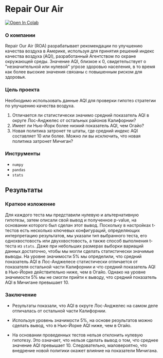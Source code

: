 # **Repair Our Air**
<a target="_blank" href="https://colab.research.google.com/github/VsevolodMus/Google_Advanced_Data_Analytics/blob/main/3_%D0%9E%D1%86%D0%B5%D0%BD%D0%BA%D0%B0%20%D0%B8%20%D0%BF%D1%80%D0%BE%D0%B2%D0%B5%D1%80%D0%BA%D0%B0%20%D0%B3%D0%B8%D0%BF%D0%BE%D1%82%D0%B5%D0%B7%20%D0%BF%D0%BE%20%D0%BA%D0%B0%D1%87%D0%B5%D1%81%D1%82%D0%B2%D1%83%20%D0%B2%D0%BE%D0%B7%D0%B4%D1%83%D1%85%D0%B0/ROA.ipynb">
  <img src="https://colab.research.google.com/assets/colab-badge.svg" alt="Open In Colab"/>
</a>

### О компании

Repair Our Air (ROA) разрабатывает рекомендации по улучшению качества воздуха в Америке, используя для принятия решений индекс качества воздуха (AQI), разработанный Агентством по охране окружающей среды. Значение AQI, близкое к 0, свидетельствует о "незначительной или нулевой" угрозе здоровью населения, в то время как более высокие значения связаны с повышенным риском для здоровья.

### Цель проекта

Необходимо использовать данные AQI для проверки гипотез стратегии по улучшению качества воздуха.

1. Отличается ли статистически значимо средний показатель AQI в округе Лос-Анджелес от остальных районов Калифорнии?
2. Имеет ли Нью-Йорк более низкий показатель AQI, чем Огайо?
3. Новая политика затронет те штаты, где средний индекс AQI составляет 10 или более. Можно ли вы исключить, что новая политика затронет Мичиган?


### Инструменты
- `numpy`
- `pandas`
- `stats`

## Результаты
### Краткое изложение

Для каждого теста мы представили нулевую и альтернативную гипотезы, затем описали свой вывод и полученное p-value, на основании которого был сделан этот вывод. Поскольку в настройках t-тестов есть несколько ключевых конфигураций, определяющих интерпретацию результатов, мы указали тип выбранного теста, его однохвостовость или двуххвостовость, а также способ выполнения t-теста из `stats`.
Даже при небольших размерах выборки вариаций данных достаточно, чтобы мы могли сделать статистически значимые выводы. На уровне значимости 5% мы определили, что средний показатель AQI в Лос-Анджелесе статистически отличается от показателя остальной части Калифорнии и что средний показатель AQI в Нью-Йорке действительно ниже, чем в Огайо. Однако на уровне значимости 5% мы не смогли прийти к выводу, что средний показатель AQI в Мичигане превышает 10.

### Заключение

- Результаты показали, что AQI в округе Лос-Анджелес на самом деле отличалась от остальной части Калифорнии.

- Используя уровень значимости 5%, на основе результатов можно сделать вывод, что в Нью-Йорке AQI ниже, чем в Огайо.

- На основании проведенных тестов нельзя отклонить нулевую гипотезу. Это означает, что нельзя сделать вывод о том, что среднее значение AQI превышает 10. Следовательно, маловероятно, что внедрение новой политики окажет влияние на показатели Мичигана.
